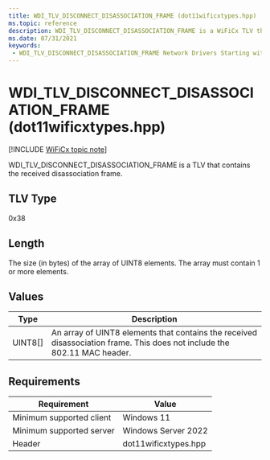 ```yaml
---
title: WDI_TLV_DISCONNECT_DISASSOCIATION_FRAME (dot11wificxtypes.hpp)
ms.topic: reference
description: WDI_TLV_DISCONNECT_DISASSOCIATION_FRAME is a WiFiCx TLV that contains the received disassociation frame.
ms.date: 07/31/2021
keywords:
 - WDI_TLV_DISCONNECT_DISASSOCIATION_FRAME Network Drivers Starting with Windows Vista
---
```


# WDI\_TLV\_DISCONNECT\_DISASSOCIATION\_FRAME (dot11wificxtypes.hpp)

[!INCLUDE [WiFiCx topic note](../includes/wificx-version-warning.md)]


WDI\_TLV\_DISCONNECT\_DISASSOCIATION\_FRAME is a TLV that contains the received disassociation frame.

## TLV Type


0x38

## Length


The size (in bytes) of the array of UINT8 elements. The array must contain 1 or more elements.

## Values


| Type      | Description                                                                                                              |
|-----------|--------------------------------------------------------------------------------------------------------------------------|
| UINT8\[\] | An array of UINT8 elements that contains the received disassociation frame. This does not include the 802.11 MAC header. |

 

## Requirements

|Requirement|Value|
|--- |--- |
|Minimum supported client|Windows 11|
|Minimum supported server|Windows Server 2022|
|Header|dot11wificxtypes.hpp|

 

 




